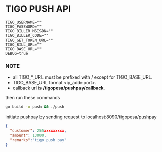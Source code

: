 # TIGO PUSH API

```code
TIGO_USERNAME=""
TIGO_PASSWORD=""
TIGO_BILLER_MSISDN=""
TIGO_BILLER_CODE=""
TIGO_GET_TOKEN_URL=""
TIGO_BILL_URL=""
TIGO_BASE_URL=""
DEBUG=true
```


### NOTE
- all TIGO_*_URL must be prefixed with / except for TIGO_BASE_URL.
- TIGO_BASE_URL format <ip_addr:port>.
- callback url is **/tigopesa/pushpay/callback**.

then run these commands

```bash
go build -o push && ./push
```

 initiate pushpay by sending request to localhost:8090/tigopesa/pushpay
```json
{
  "customer": 255xxxxxxxxx,
  "amount": 13000,
  "remarks":"tigo push pay"
}
```